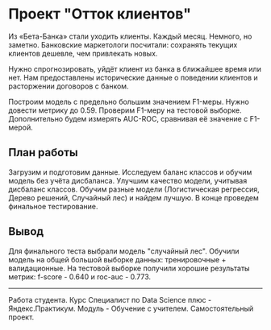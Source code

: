 # Проект "Отток клиентов"

Из «Бета-Банка» стали уходить клиенты. Каждый месяц. Немного, но заметно. Банковские маркетологи посчитали: сохранять текущих клиентов дешевле, чем привлекать новых.

Нужно спрогнозировать, уйдёт клиент из банка в ближайшее время или нет. Нам предоставлены исторические данные о поведении клиентов и расторжении договоров с банком.

Построим модель с предельно большим значением F1-меры. Нужно довести метрику до 0.59. Проверим F1-меру на тестовой выборке. Дополнительно будем измерять AUC-ROC, сравнивая её значение с F1-мерой.

## План работы

Загрузим и подготовим данные.
Исследуем баланс классов и обучим модель без учёта дисбаланса.
Улучшим качество модели, учитывая дисбаланс классов. Обучим разные модели (Логистическая регрессия, Дерево решений, Случайный лес) и найдем лучшую.
В конце проведем финальное тестирование.

## Вывод

Для финального теста выбрали модель "случайный лес". Обучили модель на общей большой выборке данных: тренировочные + валидационные. На тестовой выборке получили хорошие результаты метрик: f-score - 0.640 и roc-auc - 0.773.


------------------
Работа студента. Курс Специалист по Data Science плюс - Яндекс.Практикум.
Модуль - Обучение с учителем. Самостоятельный проект.